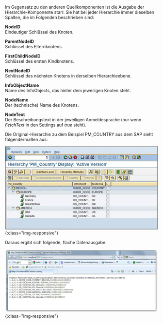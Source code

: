 Im Gegensatz zu den anderen Quellkomponenten ist die Ausgabe der Hierarchie-Komponente starr. Sie hat bei jeder Hierarchie immer dieselben Spalten, die im Folgenden beschrieben sind:

**NodeID**<br>
Eindeutiger Schlüssel des Knoten.

**ParentNodeID**<br>
Schlüssel des Elternknotens.

**FirstChildNodeID**<br>
Schlüssel des ersten Kindknotens.

**NextNodeID**<br>
Schlüssel des nächsten Knotens in derselben Hierarchieebene.

**InfoObjectName**<br>
Name des InfoObjects, das hinter dem jeweiligen Knoten steht.

**NodeName**<br>
Der (technische) Name des Knotens.

**NodeText**<br>
Der Beschreibungstext in der jeweiligen Anmeldesprache (nur wenn *FetchText* in den Settings auf *true* steht).

Die Original-Hierarchie zu dem Beispiel PM_COUNTRY aus dem SAP sieht folgendermaßen aus:

![Hierarchy-Table-Output](/img/content/Hierarchy-Table-Output.png){:class="img-responsive"}

Daraus ergibt sich folgende, flache Datenausgabe:

![Hierarchy-Table-Output-Browser](/img/content/Hierarchy-Table-Output-Browser.png){:class="img-responsive"}

